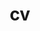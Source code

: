 ---
layout: default
permalink: /cv/
title: cv
nav: true
nav_order: 3
redirect_to: /assets/pdf/cv.pdf
---
